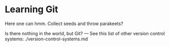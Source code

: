 # Learning Git

Here one can
     hmm. Collect seeds and throw parakeets?


Is there nothing in the world, but Git? — See this list of other version control systems:  ./version-control-systems.md


